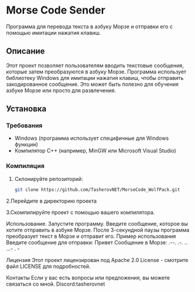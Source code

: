 # Morse Code Sender

Программа для перевода текста в азбуку Морзе и отправки его с помощью имитации нажатия клавиш.

## Описание

Этот проект позволяет пользователям вводить текстовые сообщения, которые затем преобразуются в азбуку Морзе. Программа использует библиотеку Windows для имитации нажатия клавиш, чтобы отправить закодированное сообщение. Это может быть полезно для обучения азбуке Морзе или просто для развлечения.

## Установка

### Требования

- Windows (программа использует специфичные для Windows функции)
- Компилятор C++ (например, MinGW или Microsoft Visual Studio)

### Компиляция

1. Склонируйте репозиторий:
   ```bash
   git clone https://github.com/TasherovNET/MorseCode_WolfPack.git
2.Перейдите в директорию проекта

3.Скомпилируйте проект с помощью вашего компилятора.

Использование.
Запустите программу.
Введите сообщение, которое вы хотите отправить в азбуке Морзе.
После 3-секундной паузы программа преобразует текст в Морзе и отправит его.
Пример использования
Введите сообщение для отправки: Привет
Сообщение в Морзе: .--. .-. .. ...- . - 

Лицензия
Этот проект лицензирован под Apache 2.0 License - смотрите файл LICENSE для подробностей.

Контакты
Если у вас есть вопросы или предложения, вы можете связаться со мной.
Discord:tasherovnet
